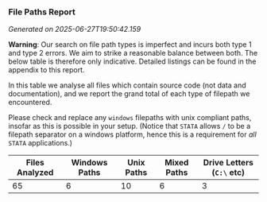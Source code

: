 ### File Paths Report

_Generated on 2025-06-27T19:50:42.159_

**Warning**: Our search on file path types is imperfect and incurs both type 1 and type 2 errors. We aim to strike a reasonable balance between both. The below table is therefore only indicative. Detailed listings can be found in the appendix to this report.

In this table we analyse all files which contain source code (not data and documentation), and we report the grand total of each type of filepath we encountered. 

Please check and replace any `windows` filepaths with unix compliant paths, insofar as this is possible in your setup. (Notice that `STATA` allows `/` to be a filepath separator on a windows platform, hence this is a requirement for *all* `STATA` applications.)



| Files Analyzed | Windows Paths | Unix Paths | Mixed Paths | Drive Letters (`C:\` etc) |
|-------------|---------------------|------------------|-------------------|----------------------|
| 65 | 6 | 10 | 6 | 3 |

